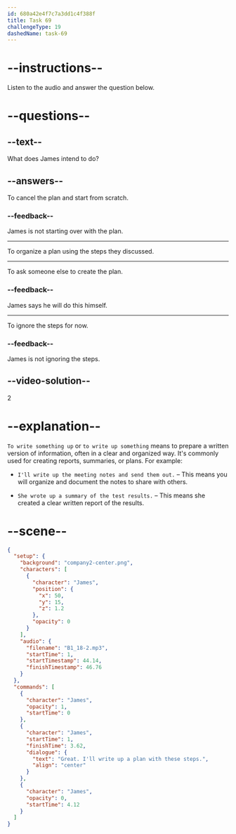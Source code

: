 ```yaml
---
id: 680a42e4f7c7a3dd1c4f388f
title: Task 69
challengeType: 19
dashedName: task-69
---
```


<!-- (Audio) James: Great, I'll write up a plan with these steps. -->

# --instructions--

Listen to the audio and answer the question below.

# --questions--

## --text--

What does James intend to do?

## --answers--

To cancel the plan and start from scratch.

### --feedback--

James is not starting over with the plan.

---

To organize a plan using the steps they discussed.

---

To ask someone else to create the plan.

### --feedback--

James says he will do this himself.

---

To ignore the steps for now.

### --feedback--

James is not ignoring the steps.

## --video-solution--

2

# --explanation--

`To write something up` or `to write up something` means to prepare a written version of information, often in a clear and organized way. It's commonly used for creating reports, summaries, or plans. For example:

- `I'll write up the meeting notes and send them out.` – This means you will organize and document the notes to share with others.

- `She wrote up a summary of the test results.` – This means she created a clear written report of the results.

# --scene--

```json
{
  "setup": {
    "background": "company2-center.png",
    "characters": [
      {
        "character": "James",
        "position": {
          "x": 50,
          "y": 15,
          "z": 1.2
        },
        "opacity": 0
      }
    ],
    "audio": {
      "filename": "B1_18-2.mp3",
      "startTime": 1,
      "startTimestamp": 44.14,
      "finishTimestamp": 46.76
    }
  },
  "commands": [
    {
      "character": "James",
      "opacity": 1,
      "startTime": 0
    },
    {
      "character": "James",
      "startTime": 1,
      "finishTime": 3.62,
      "dialogue": {
        "text": "Great. I'll write up a plan with these steps.",
        "align": "center"
      }
    },
    {
      "character": "James",
      "opacity": 0,
      "startTime": 4.12
    }
  ]
}
```
